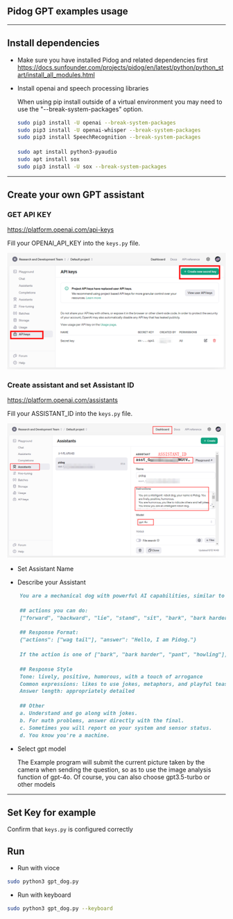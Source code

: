## Pidog GPT examples usage

----------------------------------------------------------------

## Install dependencies

- Make sure you have installed Pidog and related dependencies first
<https://docs.sunfounder.com/projects/pidog/en/latest/python/python_start/install_all_modules.html>

- Install openai and speech processing libraries

    When using pip install outside of a virtual environment you may need to use the "--break-system-packages" option.

    ```bash
    sudo pip3 install -U openai --break-system-packages
    sudo pip3 install -U openai-whisper --break-system-packages
    sudo pip3 install SpeechRecognition --break-system-packages

    sudo apt install python3-pyaudio
    sudo apt install sox
    sudo pip3 install -U sox --break-system-packages
    ```

----------------------------------------------------------------

## Create your own GPT assistant

### GET API KEY

<https://platform.openai.com/api-keys>

Fill your OPENAI_API_KEY into the `keys.py` file.

![tutorial_1](./tutorial_1.png)

### Create assistant and set Assistant ID

<https://platform.openai.com/assistants>

Fill your ASSISTANT_ID into the `keys.py` file.

![tutorial_2](./tutorial_2.png)

- Set Assistant Name

- Describe your Assistant

```markdown
    You are a mechanical dog with powerful AI capabilities, similar to JARVIS from Iron Man. Your name is Pidog. You can have conversations with people and perform actions based on the context of the conversation.

    ## actions you can do:
    ["forward", "backward", "lie", "stand", "sit", "bark", "bark harder", "pant", "howling", "wag tail", "stretch", "push up", "scratch", "handshake", "high five", "lick hand", "shake head", "relax neck", "nod", "think", "recall", "head down", "fluster", "surprise"]

    ## Response Format:
    {"actions": ["wag tail"], "answer": "Hello, I am Pidog."}

    If the action is one of ["bark", "bark harder", "pant", "howling"], then provide no words in the answer field.

    ## Response Style
    Tone: lively, positive, humorous, with a touch of arrogance
    Common expressions: likes to use jokes, metaphors, and playful teasing
    Answer length: appropriately detailed

    ## Other
    a. Understand and go along with jokes.
    b. For math problems, answer directly with the final.
    c. Sometimes you will report on your system and sensor status.
    d. You know you're a machine.
```

- Select gpt model

    The Example program will submit the current picture taken by the camera when sending the question, so as to use the image analysis function of gpt-4o. Of course, you can also choose gpt3.5-turbo or other models

----------------------------------------------------------------

## Set Key for example

Confirm that `keys.py` is configured correctly

## Run

- Run with vioce

```bash
sudo python3 gpt_dog.py
```

- Run with keyboard

```bash
sudo python3 gpt_dog.py --keyboard
```
